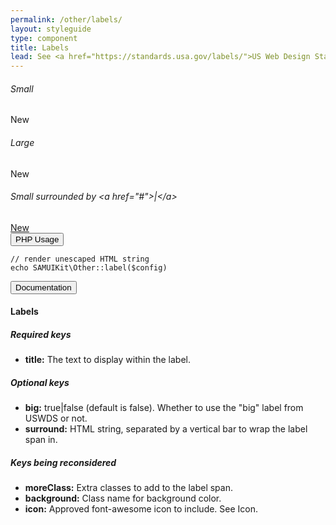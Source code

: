```yaml
---
permalink: /other/labels/
layout: styleguide
type: component
title: Labels
lead: See <a href="https://standards.usa.gov/labels/">US Web Design Standards</a> for design and accessbiility description.
---
```


<div class="preview">

  <h6>Small</h6>
  <span class="usa-label">New</span>

  <h6>Large</h6>
  <span class="usa-label-big">New</span>

  <h6>Small surrounded by &lt;a href="#"&gt;|&lt;/a&gt;</h6>
  <a href="#"><span class="usa-label">New</span></a>

</div>

<div class="usa-accordion-bordered usa-accordion-docs">
  <button class="usa-button-unstyled usa-accordion-button"
      aria-expanded="false" aria-controls="collapsible-0">
    PHP Usage
  </button>
  <div id="collapsible-0" aria-hidden="true" class="usa-accordion-content">
<pre><code>// render unescaped HTML string
echo SAMUIKit\Other::label($config)</code></pre>
  </div>
</div>

<div class="usa-accordion-bordered usa-accordion-docs">
  <button class="usa-button-unstyled usa-accordion-button"
      aria-expanded="true" aria-controls="collapsible-0">
    Documentation
  </button>
  <div id="collapsible-0" aria-hidden="false" class="usa-accordion-content">
    <h4 class="usa-heading">Labels</h4>
    <h5>Required keys</h5>
    <ul>
      <li><strong>title:</strong> The text to display within the label.</li>
    </ul>
    <h5>Optional keys</h5>
    <ul>
      <li><strong>big:</strong> true|false (default is false). Whether to use the "big" label from USWDS or not.</li>
      <li><strong>surround:</strong> HTML string, separated by a vertical bar to wrap the label span in.</li>
    </ul>
    <h5>Keys being reconsidered</h5>
    <ul>
      <li><strong>moreClass:</strong> Extra classes to add to the label span.</li>
      <li><strong>background:</strong> Class name for background color.</li>
      <li><strong>icon:</strong> Approved font-awesome icon to include. See Icon.</li>
    </ul>
  </div>
</div>
